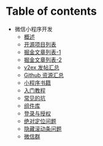 # Table of contents
- 微信小程序开发
  - [概述](README.md)
  - [开源项目列表](mina/http://weixin.wooodhead.com)
  <!-- - [知乎文章列表-1](mina/zhihu-1.md) -->
  <!-- - [知乎文章列表-2](mina/zhihu-2.md) -->
  - [掘金文章列表-1](mina/juejin-1.md)
  - [掘金文章列表-2](mina/juejin-2.md)
  - [v2ex 发帖汇总](mina/v2ex.md)
  - [Github 资源汇总](mina/github.md)
  - [小程序书籍](mina/books.md)
  - [入门教程](mina/tutorial.md)
  - [常见的坑](mina/keng.md)
  - [组件库](mina/component-lib.md)
  - [登录与授权](mina/login-auth.md)
  - [绝对定位问题](mina/position-fixed.md)
  - [隐藏滚动条问题](mina/scrollbar.md)
  - [微信群](mina/qrcode.md)

